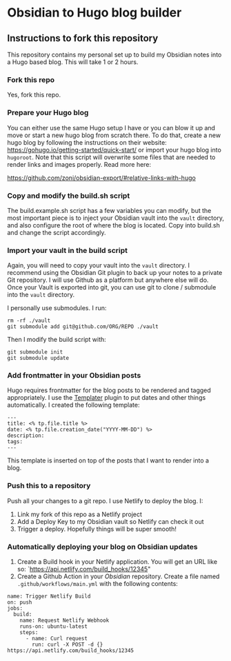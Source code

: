 # Obsidian to Hugo blog builder

## Instructions to fork this repository

This repository contains my personal set up to build my Obsidian notes into a Hugo based blog. This will take 1 or 2 hours.

### Fork this repo

Yes, fork this repo.

### Prepare your Hugo blog

You can either use the same Hugo setup I have or you can blow it up and move or start
a new hugo blog from scratch there. To do that, create a new hugo blog by following the instructions on their website: https://gohugo.io/getting-started/quick-start/ or import your hugo blog into `hugoroot`.
Note that this script will overwrite some files that are needed to render links and images properly. Read more here:

https://github.com/zoni/obsidian-export/#relative-links-with-hugo

### Copy and modify the build.sh script

The build.example.sh script has a few variables you can modify, but the most important piece is to inject your Obsidian vault into the `vault` directory, and also configure the root of where the blog is located. Copy into build.sh and change the script accordingly.

### Import your vault in the build script

Again, you will need to copy your vault into the `vault` directory. I recommend using the Obsidian Git plugin to back up your notes to a private Git repository. I will use Github as a platform but anywhere else will do. Once
your Vault is exported into git, you can use git to clone / submodule into the `vault` directory.

I personally use submodules. I run:

```
rm -rf ./vault
git submodule add git@github.com/ORG/REPO ./vault
```

Then I modify the build script with:

```
git submodule init
git submodule update
```


### Add frontmatter in your Obsidian posts

Hugo requires frontmatter for the blog posts to be rendered and tagged appropriately. I use the [Templater](https://github.com/SilentVoid13/Templater) plugin to put dates and other things automatically. I created the following template:

```
---
title: <% tp.file.title %>
date: <% tp.file.creation_date("YYYY-MM-DD") %>
description:
tags:
---
```

This template is inserted on top of the posts that I want to render into a blog.

### Push this to a repository

Push all your changes to a git repo. I use Netlify to deploy the blog. I:

1. Link my fork of this repo as a Netlify project
1. Add a Deploy Key to my Obsidian vault so Netlify can check it out
1. Trigger a deploy. Hopefully things will be super smooth!


### Automatically deploying your blog on Obsidian updates

1. Create a Build hook in your Netlify application. You will get an URL like so: `https://api.netlify.com/build_hooks/12345"
1. Create a Github Action in your _Obsidian_ repository. Create a file named `.github/workflows/main.yml` with the following contents:

```
name: Trigger Netlify Build
on: push
jobs:
  build:
    name: Request Netlify Webhook
    runs-on: ubuntu-latest
    steps:
      - name: Curl request
        run: curl -X POST -d {} https://api.netlify.com/build_hooks/12345
```

